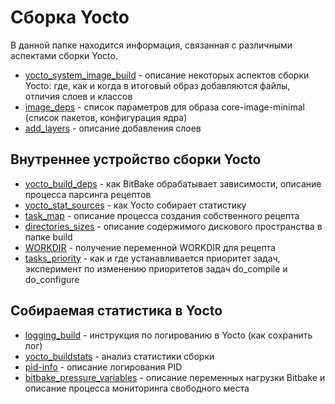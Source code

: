 # Сборка Yocto
В данной папке находится информация, связанная с различными аспектами сборки Yocto.
* [yocto_system_image_build](./yocto_system_image_build.md) - описание некоторых аспектов сборки Yocto: где, как и когда в итоговый образ добавляются файлы, отличия слоев и классов
* [image_deps](./image_deps.md) - список параметров для образа core-image-minimal (список пакетов, конфигурация ядра)
* [add_layers](./add_layers.md) - описание добавления слоев

## Внутреннее устройство сборки Yocto

* [yocto_build_deps](./yocto_build_deps.md) - как BitBake обрабатывает зависимости, описание процесса парсинга рецептов
* [yocto_stat_sources](./yocto_stat_sources.md) - как Yocto собирает статистику
* [task_map](./task_map.md) - описание процесса создания собственного рецепта
* [directories_sizes](./directories_sizes.md) - описание содержимого дискового пространства в папке build
* [WORKDIR](./WORKDIR.md) - получение переменной WORKDIR для рецепта
* [tasks_priority](./tasks_priority.md) - как и где устанавливается приоритет задач, эксперимент по изменению приоритетов задач do_compile и do_configure

## Собираемая статистика в Yocto
* [logging_build](./loging_building.md) - инструкция по логированию в Yocto (как сохранить лог)
* [yocto_buildstats](./yocto_buildstats.md) - анализ статистики сборки
* [pid-info](./pid-info.md) - описание логирования PID
* [bitbake_pressure_variables](./bitbake_pressure_variables.md) - описание переменных нагрузки Bitbake и описание процесса мониторинга свободного места 
